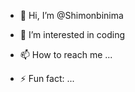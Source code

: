 - 👋 Hi, I’m @Shimonbinima
- 👀 I’m interested in coding 
  
- 📫 How to reach me ...
  
- ⚡ Fun fact: ...

<!---
Shimonbinima/Shimonbinima is a ✨ special ✨ repository because its `README.md` (this file) appears on your GitHub profile.
You can click the Preview link to take a look at your changes.
--->
